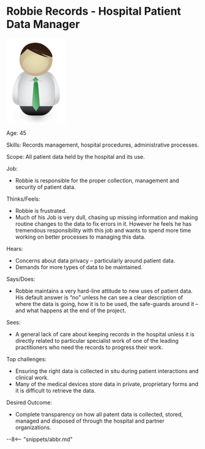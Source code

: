 <!-- SPDX-License-Identifier: CC-BY-4.0 -->
<!-- Copyright Contributors to the ODPi Egeria project. -->

# Robbie Records - Hospital Patient Data Manager

![Icon](robbie-records.png)

Age: 45

Skills: Records management, hospital procedures, administrative processes.

Scope: All patient data held by the hospital and its use.

Job:
* Robbie is responsible for the proper collection,
management and security of patient data.

Thinks/Feels:
* Robbie is frustrated.
* Much of his Job is very dull, chasing up missing information
and making routine changes to the data to fix errors in it.
However he feels he has tremendous responsibility with this job and
wants to spend more time working on better processes to managing this data.

Hears:
* Concerns about data privacy – particularly around patient data.
* Demands for more types of data to be maintained.

Says/Does:
* Robbie maintains a very hard-line attitude to new uses of patient data.
His default answer is “no” unless he can see a clear description of
where the data is going, how it is to be used, the safe-guards around
it – and what happens at the end of the project.

Sees:
* A general lack of care about keeping records in the hospital unless
it is directly related to particular specialist work of one of the
leading practitioners who need the records to progress their work.

Top challenges:
* Ensuring the right data is collected in situ during patient
interactions and clinical work.
* Many of the medical devices store data in private, proprietary
forms and it is difficult to retrieve the data.

Desired Outcome:
* Complete transparency on how all patent data is collected,
stored, managed and disposed of through the hospital and partner organizations.



--8<-- "snippets/abbr.md"
